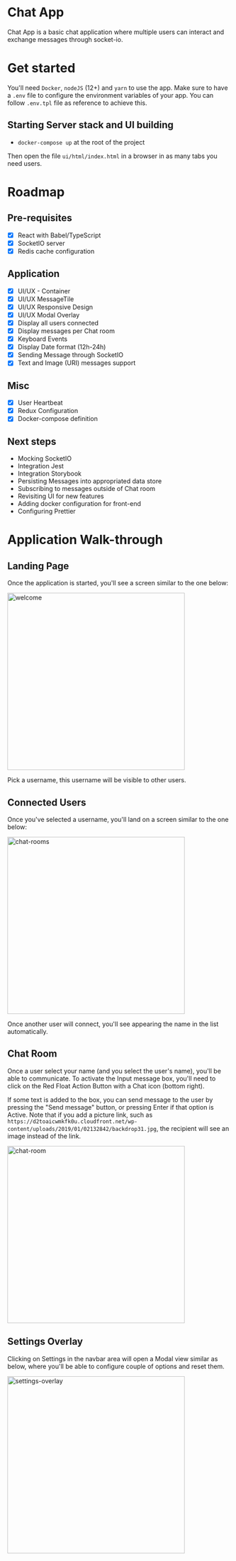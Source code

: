 # Chat App

Chat App is a basic chat application where multiple users can interact and exchange messages through socket-io.

# Get started

You'll need `Docker`, `nodeJS` (12+) and `yarn` to use the app. Make sure to have a `.env` file to configure the environment variables of your app. You can follow `.env.tpl` file as reference to achieve this.

## Starting Server stack and UI building

- `docker-compose up` at the root of the project

Then open the file `ui/html/index.html` in a browser in as many tabs you need users.

# Roadmap

## Pre-requisites
 - [x] React with Babel/TypeScript
 - [x] SocketIO server
 - [x] Redis cache configuration

## Application
 - [x] UI/UX - Container
 - [x] UI/UX MessageTile
 - [x] UI/UX Responsive Design
 - [x] UI/UX Modal Overlay
 - [x] Display all users connected
 - [x] Display messages per Chat room
 - [x] Keyboard Events
 - [x] Display Date format (12h-24h)
 - [x] Sending Message through SocketIO
 - [x] Text and Image (URI) messages support

## Misc
 - [x] User Heartbeat
 - [x] Redux Configuration
 - [x] Docker-compose definition

## Next steps
- Mocking SocketIO
- Integration Jest
- Integration Storybook
- Persisting Messages into appropriated data store
- Subscribing to messages outside of Chat room
- Revisiting UI for new features
- Adding docker configuration for front-end
- Configuring Prettier

# Application Walk-through

## Landing Page

Once the application is started, you'll see a screen similar to the one below:

<img src="https://i.ibb.co/QKZm7dS/welcome.png" alt="welcome" border="0" width="400">

Pick a username, this username will be visible to other users.

## Connected Users

Once you've selected a username, you'll land on a screen similar to the one below:

<img src="https://i.ibb.co/X21vrQW/chat-rooms.png" alt="chat-rooms" border="0" width="400">

Once another user will connect, you'll see appearing the name in the list automatically.

## Chat Room

Once a user select your name (and you select the user's name), you'll be able to communicate.
To activate the Input message box, you'll need to click on the Red Float Action Button with a Chat icon (bottom right).

If some text is added to the box, you can send message to the user by pressing the "Send message" button, or pressing Enter if that option is Active.
Note that if you add a picture link, such as `https://d2toaicwmkfk0u.cloudfront.net/wp-content/uploads/2019/01/02132842/backdrop31.jpg`, the recipient will see an image instead of the link.

<img src="https://i.ibb.co/VLGHMH8/chat-room.png" alt="chat-room" border="0" width="400">

## Settings Overlay

Clicking on Settings in the navbar area will open a Modal view similar as below, where you'll be able to configure couple of options and reset them.

<img src="https://i.ibb.co/0j8JB7t/settings-overlay.png" alt="settings-overlay" border="0" width="400">

